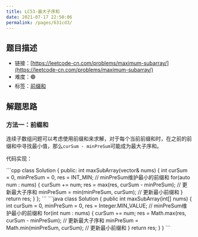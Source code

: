 ```yaml
---
title: LC53-最大子序和
date: 2021-07-17 22:50:06
permalink: /pages/631cd3/
---
```



## 题目描述

- 链接：[https://leetcode-cn.com/problems/maximum-subarray/](https://leetcode-cn.com/problems/maximum-subarray/)
- 难度：🟢
- 标签：[前缀和](/pages/aefb22/)

## 解题思路
### 方法一：前缀和
连续子数组问题可以考虑使用前缀和来求解，对于每个当前前缀和时，在之前的前缀和中寻找最小值，那么`curSum - minPreSum`可能成为最大子序和。

代码实现：

<code-group>
<code-block title="C++" active>
```cpp
class Solution {
public:
    int maxSubArray(vector<int>& nums) {
        int curSum = 0, minPreSum = 0, res = INT_MIN;  // minPreSum维护最小的前缀和
        for(auto num : nums) {
            curSum += num;
            res = max(res, curSum - minPreSum);  // 更新最大子序和
            minPreSum = min(minPreSum, curSum);  // 更新最小前缀和
        }
        return res;
    }
};
```
</code-block>

<code-block title="Java">
```java
class Solution {
    public int maxSubArray(int[] nums) {
        int curSum = 0, minPreSum = 0, res = Integer.MIN_VALUE;  // minPreSum维护最小的前缀和
        for(int num : nums) {
            curSum += num;
            res = Math.max(res, curSum - minPreSum);  // 更新最大子序和
            minPreSum = Math.min(minPreSum, curSum);  // 更新最小前缀和
        }
        return res;
    }
}
```
</code-block>
</code-group>